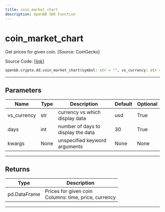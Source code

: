 ```yaml
---
title: coin_market_chart
description: OpenBB SDK Function
---
```


# coin_market_chart

Get prices for given coin. [Source: CoinGecko]

Source Code: [[link](https://github.com/OpenBB-finance/OpenBBTerminal/tree/main/openbb_terminal/cryptocurrency/due_diligence/pycoingecko_model.py#L222)]

```python
openbb.crypto.dd.coin_market_chart(symbol: str = "", vs_currency: str = "usd", days: int = 30, kwargs: Any)
```

---

## Parameters

| Name | Type | Description | Default | Optional |
| ---- | ---- | ----------- | ------- | -------- |
| vs_currency | str | currency vs which display data | usd | True |
| days | int | number of days to display the data | 30 | True |
| kwargs | None | unspecified keyword arguments | None | None |


---

## Returns

| Type | Description |
| ---- | ----------- |
| pd.DataFrame | Prices for given coin<br/>Columns: time, price, currency |
---

